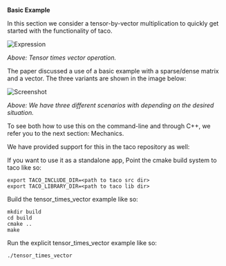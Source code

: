 **Basic Example**

In this section we consider a tensor-by-vector multiplication to quickly get started with the functionality of taco.

![Expression](/img/example_expressionfrompaper.png)

*Above: Tensor times vector operation.*


The paper discussed a use of a basic example with a sparse/dense matrix and a vector. The three variants are shown in the image below:


![Screenshot](/img/example_frompaper.png)

*Above: We have three different scenarios with depending on the desired situation.*

To see both how to use this on the command-line and through C++, we refer you to the next section: Mechanics.

We have provided support for this in the taco repository as well:

If you want to use it as a standalone app,
	Point the cmake build system to taco like so:

    export TACO_INCLUDE_DIR=<path to taco src dir>
    export TACO_LIBRARY_DIR=<path to taco lib dir>

Build the tensor_times_vector example like so:

    mkdir build
    cd build
    cmake ..
    make

Run the explicit tensor_times_vector example like so:

    ./tensor_times_vector
